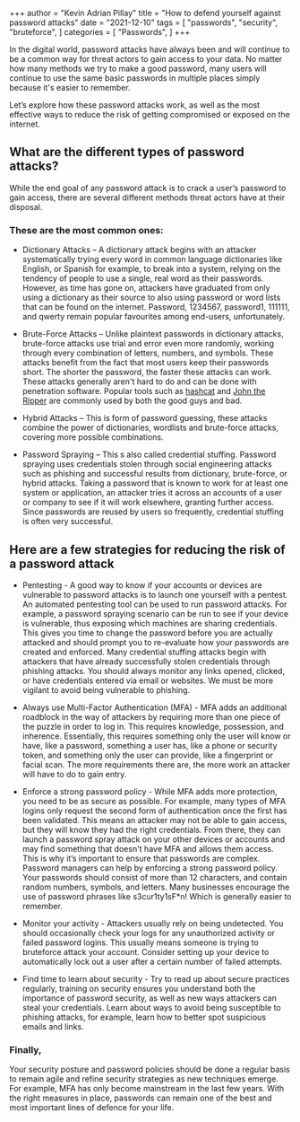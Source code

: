 +++
author = "Kevin Adrian Pillay"
title = "How to defend yourself against password attacks"
date = "2021-12-10"
tags = [
    "passwords",
    "security",
    "bruteforce",
]
categories = [
    "Passwords",
]
+++

In the digital world, password attacks have always been and will continue to be a common way for threat actors to gain access to your data. 
No matter how many methods we try to make a good password, many users will continue to use the same basic passwords in multiple places simply because it's easier to remember. 

Let’s explore how these password attacks work, as well as the most effective ways to reduce the risk of getting compromised or exposed on the internet.

## What are the different types of password attacks?

While the end goal of any password attack is to crack a user’s password to gain access, there are several different methods threat actors have at their disposal. 

### These are the most common ones:

- Dictionary Attacks – A dictionary attack begins with an attacker systematically trying every word in common language dictionaries like English, or Spanish for example, 
  to break into a system, relying on the tendency of people to use a single, real word as their passwords. However, as time has gone on, attackers have graduated 
  from only using a dictionary as their source to also using password or word lists that can be found on the internet. Password, 1234567, password1, 111111, and qwerty 
  remain popular favourites among end-users, unfortunately.
  
- Brute-Force Attacks – Unlike plaintext passwords in dictionary attacks, brute-force attacks use trial and error even more randomly, working through every combination of 
  letters, numbers, and symbols. These attacks benefit from the fact that most users keep their passwords short. 
  The shorter the password, the faster these attacks can work. These attacks generally aren't hard to do and can be done with penetration software. 
  Popular tools such as [hashcat](https://hashcat.net/hashcat/) and [John the Ripper](https://www.openwall.com/john/) are commonly used by both the good guys and bad.

- Hybrid Attacks – This is form of password guessing, these attacks combine the power of dictionaries, wordlists and brute-force attacks, covering more possible combinations.

- Password Spraying – This s also called credential stuffing. Password spraying uses credentials stolen through social engineering attacks such as phishing and successful 
  results from dictionary, brute-force, or hybrid attacks. Taking a password that is known to work for at least one system or application, an attacker tries it across an 
  accounts of a user or company to see if it will work elsewhere, granting further access. Since passwords are reused by users so frequently, credential stuffing is often 
  very successful.

## Here are a few strategies for reducing the risk of a password attack

- Pentesting - A good way to know if your accounts or devices are vulnerable to password attacks is to launch one yourself with a pentest. An automated pentesting tool can be 
  used to run password attacks. For example, a password spraying scenario can be run to see if your device is vulnerable, thus exposing which machines are sharing credentials. 
  This gives you time to change the password before you are actually attacked and should prompt you to re-evaluate how your passwords are created and enforced.
  Many credential stuffing attacks begin with attackers that have already successfully stolen credentials through phishing attacks. You should always monitor any links opened, 
  clicked, or have credentials entered via email or websites. We must be more vigilant to avoid being vulnerable to phishing.

- Always use Multi-Factor Authentication (MFA) - MFA adds an additional roadblock in the way of attackers by requiring more than one piece of the puzzle in order to log in. 
  This requires knowledge, possession, and inherence. Essentially, this requires something only the user will know or have, like a password, something a user has, like a phone 
  or security token, and something only the user can provide, like a fingerprint or facial scan. The more requirements there are, the more work an attacker will have to do to 
  gain entry.

- Enforce a strong password policy - While MFA adds more protection, you need to be as secure as possible. For example, many types of MFA logins only request the second form 
  of authentication once the first has been validated. This means an attacker may not be able to gain access, but they will know they had the right credentials. From there, 
  they can launch a password spray attack on your other devices or accounts and may find something that doesn't have MFA and allows them access. This is why it’s important to 
  ensure that passwords are complex. Password managers can help by enforcing a strong password policy. Your passwords should consist of more than 12 characters, and contain 
  random numbers, symbols, and letters. Many businesses encourage the use of password phrases like s3cur1ty1sF*n! Which is generally easier to remember.

- Monitor your activity - Attackers usually rely on being undetected. You should occasionally check your logs for any unauthorized activity or failed password logins. This 
  usually means someone is trying to bruteforce attack your account. Consider setting up your device to automatically lock out a user after a certain number of failed attempts.

- Find time to learn about security - Try to read up about secure practices regularly, training on security ensures you understand both the importance of password security, 
  as well as new ways attackers can steal your credentials. Learn about ways to avoid being susceptible to phishing attacks, for example, learn how to better spot suspicious 
  emails and links.

### Finally, 

Your security posture and password policies should be done a regular basis to remain agile and refine security strategies as new techniques emerge. 
For example, MFA has only become mainstream in the last few years. 
With the right measures in place, passwords can remain one of the best and most important lines of defence for your life. 
